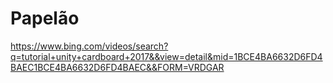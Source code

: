 ﻿# Papelão

https://www.bing.com/videos/search?q=tutorial+unity+cardboard+2017&&view=detail&mid=1BCE4BA6632D6FD4BAEC1BCE4BA6632D6FD4BAEC&&FORM=VRDGAR